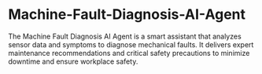 # Machine-Fault-Diagnosis-AI-Agent
The Machine Fault Diagnosis AI Agent is a smart assistant that analyzes sensor data and symptoms to diagnose mechanical faults. It delivers expert maintenance recommendations and critical safety precautions to minimize downtime and ensure workplace safety.
